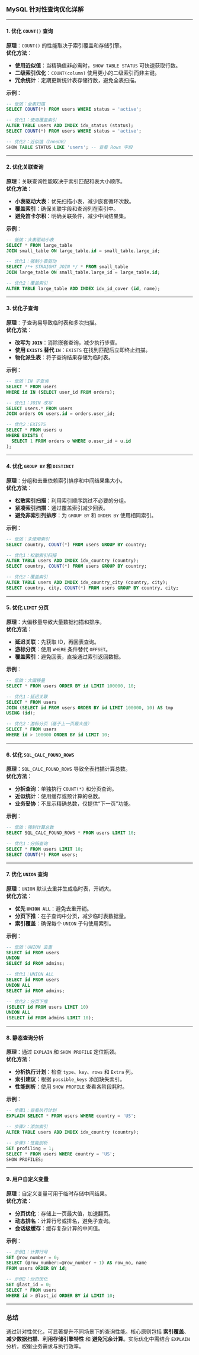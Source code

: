 ### MySQL 针对性查询优化详解

---

#### **1. 优化 `COUNT()` 查询**
**原理**：`COUNT()` 的性能取决于索引覆盖和存储引擎。  
**优化方法**：  
- **使用近似值**：当精确值非必需时，`SHOW TABLE STATUS` 可快速获取行数。  
- **二级索引优化**：`COUNT(column)` 使用更小的二级索引而非主键。  
- **冗余统计**：定期更新统计表存储行数，避免全表扫描。  

**示例**：  
```sql
-- 低效：全表扫描
SELECT COUNT(*) FROM users WHERE status = 'active';

-- 优化1：使用覆盖索引
ALTER TABLE users ADD INDEX idx_status (status);
SELECT COUNT(*) FROM users WHERE status = 'active';

-- 优化2：近似值（InnoDB）
SHOW TABLE STATUS LIKE 'users'; -- 查看 Rows 字段
```

---

#### **2. 优化关联查询**
**原理**：关联查询性能取决于索引匹配和表大小顺序。  
**优化方法**：  
- **小表驱动大表**：优先扫描小表，减少嵌套循环次数。  
- **覆盖索引**：确保关联字段和查询列在索引中。  
- **避免笛卡尔积**：明确关联条件，减少中间结果集。  

**示例**：  
```sql
-- 低效：大表驱动小表
SELECT * FROM large_table 
JOIN small_table ON large_table.id = small_table.large_id;

-- 优化1：强制小表驱动
SELECT /*+ STRAIGHT_JOIN */ * FROM small_table 
JOIN large_table ON small_table.large_id = large_table.id;

-- 优化2：覆盖索引
ALTER TABLE large_table ADD INDEX idx_id_cover (id, name);
```

---

#### **3. 优化子查询**
**原理**：子查询易导致临时表和多次扫描。  
**优化方法**：  
- **改写为 `JOIN`**：消除嵌套查询，减少执行步骤。  
- **使用 `EXISTS` 替代 `IN`**：`EXISTS` 在找到匹配后立即终止扫描。  
- **物化派生表**：将子查询结果存储为临时表。  

**示例**：  
```sql
-- 低效：IN 子查询
SELECT * FROM users 
WHERE id IN (SELECT user_id FROM orders);

-- 优化1：JOIN 改写
SELECT users.* FROM users 
JOIN orders ON users.id = orders.user_id;

-- 优化2：EXISTS
SELECT * FROM users u 
WHERE EXISTS (
  SELECT 1 FROM orders o WHERE o.user_id = u.id
);
```

---

#### **4. 优化 `GROUP BY` 和 `DISTINCT`**
**原理**：分组和去重依赖索引排序和中间结果集大小。  
**优化方法**：  
- **松散索引扫描**：利用索引顺序跳过不必要的分组。  
- **紧凑索引扫描**：通过覆盖索引减少回表。  
- **避免非索引列排序**：为 `GROUP BY` 和 `ORDER BY` 使用相同索引。  

**示例**：  
```sql
-- 低效：未使用索引
SELECT country, COUNT(*) FROM users GROUP BY country;

-- 优化1：松散索引扫描
ALTER TABLE users ADD INDEX idx_country (country);
SELECT country, COUNT(*) FROM users GROUP BY country;

-- 优化2：覆盖索引
ALTER TABLE users ADD INDEX idx_country_city (country, city);
SELECT country, city, COUNT(*) FROM users GROUP BY country, city;
```

---

#### **5. 优化 `LIMIT` 分页**
**原理**：大偏移量导致大量数据扫描和排序。  
**优化方法**：  
- **延迟关联**：先获取 ID，再回表查询。  
- **游标分页**：使用 `WHERE` 条件替代 `OFFSET`。  
- **覆盖索引**：避免回表，直接通过索引返回数据。  

**示例**：  
```sql
-- 低效：大偏移量
SELECT * FROM users ORDER BY id LIMIT 100000, 10;

-- 优化1：延迟关联
SELECT * FROM users 
JOIN (SELECT id FROM users ORDER BY id LIMIT 100000, 10) AS tmp 
USING (id);

-- 优化2：游标分页（基于上一页最大值）
SELECT * FROM users 
WHERE id > 100000 ORDER BY id LIMIT 10;
```

---

#### **6. 优化 `SQL_CALC_FOUND_ROWS`**
**原理**：`SQL_CALC_FOUND_ROWS` 导致全表扫描计算总数。  
**优化方法**：  
- **分拆查询**：单独执行 `COUNT(*)` 和分页查询。  
- **近似统计**：使用缓存或预计算的总数。  
- **业务妥协**：不显示精确总数，仅提供“下一页”功能。  

**示例**：  
```sql
-- 低效：强制计算总数
SELECT SQL_CALC_FOUND_ROWS * FROM users LIMIT 10;

-- 优化1：分拆查询
SELECT * FROM users LIMIT 10;
SELECT COUNT(*) FROM users;
```

---

#### **7. 优化 `UNION` 查询**
**原理**：`UNION` 默认去重并生成临时表，开销大。  
**优化方法**：  
- **优先 `UNION ALL`**：避免去重开销。  
- **分页下推**：在子查询中分页，减少临时表数据量。  
- **索引覆盖**：确保每个 `UNION` 子句使用索引。  

**示例**：  
```sql
-- 低效：UNION 去重
SELECT id FROM users 
UNION 
SELECT id FROM admins;

-- 优化1：UNION ALL
SELECT id FROM users 
UNION ALL 
SELECT id FROM admins;

-- 优化2：分页下推
(SELECT id FROM users LIMIT 10) 
UNION ALL 
(SELECT id FROM admins LIMIT 10);
```

---

#### **8. 静态查询分析**
**原理**：通过 `EXPLAIN` 和 `SHOW PROFILE` 定位瓶颈。  
**优化方法**：  
- **分析执行计划**：检查 `type`、`key`、`rows` 和 `Extra` 列。  
- **索引建议**：根据 `possible_keys` 添加缺失索引。  
- **性能剖析**：使用 `SHOW PROFILE` 查看各阶段耗时。  

**示例**：  
```sql
-- 步骤1：查看执行计划
EXPLAIN SELECT * FROM users WHERE country = 'US';

-- 步骤2：添加索引
ALTER TABLE users ADD INDEX idx_country (country);

-- 步骤3：性能剖析
SET profiling = 1;
SELECT * FROM users WHERE country = 'US';
SHOW PROFILES;
```

---

#### **9. 用户自定义变量**
**原理**：自定义变量可用于临时存储中间结果。  
**优化方法**：  
- **分页优化**：存储上一页最大值，加速翻页。  
- **动态排名**：计算行号或排名，避免子查询。  
- **会话级缓存**：缓存复杂计算的中间值。  

**示例**：  
```sql
-- 示例1：计算行号
SET @row_number = 0;
SELECT (@row_number:=@row_number + 1) AS row_no, name 
FROM users ORDER BY id;

-- 示例2：分页优化
SET @last_id = 0;
SELECT * FROM users 
WHERE id > @last_id ORDER BY id LIMIT 10;
```

---

### **总结**
通过针对性优化，可显著提升不同场景下的查询性能。核心原则包括 **索引覆盖**、**减少数据扫描**、**利用存储引擎特性** 和 **避免冗余计算**。实际优化中需结合 `EXPLAIN` 分析，权衡业务需求与执行效率。